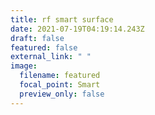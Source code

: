 ```yaml
---
title: rf smart surface
date: 2021-07-19T04:19:14.243Z
draft: false
featured: false
external_link: " "
image:
  filename: featured
  focal_point: Smart
  preview_only: false
---
```


